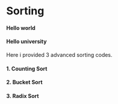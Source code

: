 # Sorting

<h4>Hello world</h4>
<h4>Hello university</h4>

Here i provided 3 advanced sorting codes.

<h4> 1. Counting Sort</h4>
<h4> 2. Bucket Sort</h4>
<h4> 3. Radix Sort</h4>
